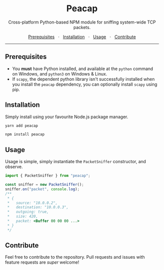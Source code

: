 <div align="center">
  <h1>Peacap</h1>
  <p>Cross-platform Python-based NPM module for sniffing system-wide TCP packets.</p>
  	<span>
		<a href="#prerequisites">Prerequisites</a>
		<span>&nbsp;&nbsp;·&nbsp;&nbsp;</span>
		<a href="#installation">Installation</a>
		<span>&nbsp;&nbsp;·&nbsp;&nbsp;</span>
		<a href="#usage">Usage</a>
		<span>&nbsp;&nbsp;·&nbsp;&nbsp;</span>
		<a href="#contribute">Contribute</a>
	</span>
</div>
<hr>

## Prerequisites

- You **must** have Python installed, and available at the `python` command on Windows, and `python3` on Windows & Linux.
- If `scapy`, the dependent python library isn't successfully installed when you install the `peacap` dependency, you can optionally install `scapy` using pip.

## Installation

Simply install using your favourite Node.js package manager.

```bash
yarn add peacap
```

```bash
npm install peacap
```

## Usage

Usage is simple, simply instantiate the `PacketSniffer` constructor, and observe.

```ts
import { PacketSniffer } from "peacap";

const sniffer = new PacketSniffer();
sniffer.on("packet", console.log);
/**
 * {
 *   source: "10.0.0.2",
 *   destination: "10.0.0.3",
 *   outgoing: true,
 *   size: 420,
 *   packet: <Buffer 00 00 00 ...>
 * }
 */
```

## Contribute

Feel free to contribute to the repository. Pull requests and issues with feature requests are _super_ welcome!
